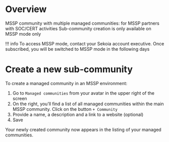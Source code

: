 # Overview

MSSP community with multiple managed communities: for MSSP partners with SOC/CERT activities
Sub-community creation is only available on MSSP mode only

!!! info
    To access MSSP mode, contact your Sekoia account executive. Once subscribed, you will be switched to MSSP mode in the following days

# Create a new sub-community 

To create a managed community in an MSSP environment:

1. Go to `Managed communities` from your avatar in the upper right of the screen 
2. On the right, you’ll find a list of all managed communities within the main MSSP community. Click on the button `+ Community`
3. Provide a name, a description and a link to a website (optional) 
4. Save

Your newly created community now appears in the listing of your managed communities. 
